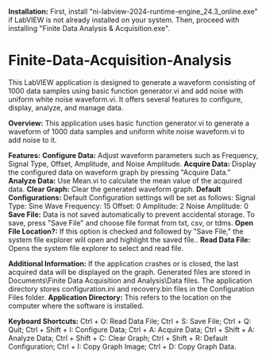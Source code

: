**Installation:**
First, install "ni-labview-2024-runtime-engine_24.3_online.exe" if LabVIEW is not already installed on your system. Then, proceed with installing "Finite Data Analysis & Acquisition.exe".

# Finite-Data-Acquisition-Analysis
This LabVIEW application is designed to generate a waveform consisting of 1000 data samples using basic function generator.vi and add noise with uniform white noise waveform.vi. It offers several features to configure, display, analyze, and manage data.

**Overview:**
This application uses basic function generator.vi to generate a waveform of 1000 data samples and uniform white noise waveform.vi to add noise to it.

**Features:**
**Configure Data:** Adjust waveform parameters such as Frequency, Signal Type, Offset, Amplitude, and Noise Amplitude.
**Acquire Data:** Display the configured data on waveform graph by pressing "Acquire Data."
**Analyze Data:** Use Mean.vi to calculate the mean value of the acquired data.
**Clear Graph:** Clear the generated waveform graph.
**Default Configurations:** Default Configuration settings will be set as follows:
Signal Type: Sine Wave
Frequency: 15
Offset: 0
Amplitude: 2
Noise Amplitude: 0
**Save File:** Data is not saved automatically to prevent accidental storage. To save, press "Save File" and choose file format from txt, csv, or tdms.
**Open File Location?:** If this option is checked and followed by "Save File," the system file explorer will open and highlight the saved file..
**Read Data File:** Opens the system file explorer to select and read file.

**Additional Information:**
If the application crashes or is closed, the last acquired data will be displayed on the graph. Generated files are stored in Documents\Finite Data Acquisition and 
Analysis\Data files.
The application directory stores configuration.ini and recovery.bin files in the Configuration Files folder.
**Application Directory:** This refers to the location on the computer where the software is installed.

**Keyboard Shortcuts:**
Ctrl + O: Read Data File;
Ctrl + S: Save File;
Ctrl + Q: Quit;
Ctrl + Shift + I: Configure Data;
Ctrl + A: Acquire Data;
Ctrl + Shift + A: Analyze Data;
Ctrl + Shift + C: Clear Graph;
Ctrl + Shift + R: Default Configuration;
Ctrl + I: Copy Graph Image;
Ctrl + D: Copy Graph Data.
